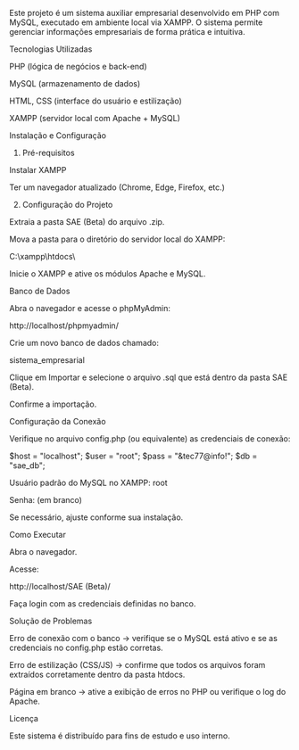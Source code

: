 Este projeto é um sistema auxiliar empresarial desenvolvido em PHP com MySQL, executado em ambiente local via XAMPP.
O sistema permite gerenciar informações empresariais de forma prática e intuitiva.

Tecnologias Utilizadas

PHP (lógica de negócios e back-end)

MySQL (armazenamento de dados)

HTML, CSS (interface do usuário e estilização)

XAMPP (servidor local com Apache + MySQL)

Instalação e Configuração
1. Pré-requisitos

Instalar XAMPP

Ter um navegador atualizado (Chrome, Edge, Firefox, etc.)

2. Configuração do Projeto

Extraia a pasta SAE (Beta) do arquivo .zip.

Mova a pasta para o diretório do servidor local do XAMPP:

C:\xampp\htdocs\


Inicie o XAMPP e ative os módulos Apache e MySQL.

Banco de Dados

Abra o navegador e acesse o phpMyAdmin:

http://localhost/phpmyadmin/


Crie um novo banco de dados chamado:

sistema_empresarial


Clique em Importar e selecione o arquivo .sql que está dentro da pasta SAE (Beta).

Confirme a importação.

Configuração da Conexão

Verifique no arquivo config.php (ou equivalente) as credenciais de conexão:

$host = "localhost";
$user = "root";
$pass = "&tec77@info!";
$db   = "sae_db";


Usuário padrão do MySQL no XAMPP: root

Senha: (em branco)

Se necessário, ajuste conforme sua instalação.

Como Executar

Abra o navegador.

Acesse:

http://localhost/SAE (Beta)/


Faça login com as credenciais definidas no banco.

Solução de Problemas

Erro de conexão com o banco → verifique se o MySQL está ativo e se as credenciais no config.php estão corretas.

Erro de estilização (CSS/JS) → confirme que todos os arquivos foram extraídos corretamente dentro da pasta htdocs.

Página em branco → ative a exibição de erros no PHP ou verifique o log do Apache.

Licença

Este sistema é distribuído para fins de estudo e uso interno.
